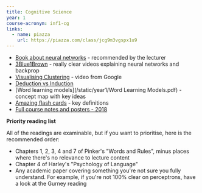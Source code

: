 ```yaml
---
title: Cognitive Science
year: 1
course-acronym: inf1-cg
links:
  - name: piazza
    url: https://piazza.com/class/jcg9m3vgspx1u9
---
```


- [Book about neural networks](http://neuralnetworksanddeeplearning.com/chap1.html) - recommended by the lecturer
- [3Blue1Brown](https://www.youtube.com/watch?v=aircAruvnKk&list=PLZHQObOWTQDNU6R1_67000Dx_ZCJB-3pi) - really clear videos explaining neural networks and backprop
- [Visualising Clustering](https://www.youtube.com/watch?v=wvsE8jm1GzE) - video from Google
- [Deduction vs Induction](https://www.youtube.com/watch?v=iRcNQkWNWNk)
- [Word learning models](/static/year1/Word Learning Models.pdf) - concept map with key ideas
- [Amazing flash cards](https://quizlet.com/OriginalCal/folders/cognitive-science/sets) - key definitions
- [Full course notes and posters - 2018](https://betterinformatics.com/drive?next=1Tb7WG3bdE5vop2ZR2nGlrkUXxu-9y2zj)



**Priority reading list**

All of the readings are examinable, but if you want to prioritise, here is the recommended order:

* Chapters 1, 2, 3, 4 and 7 of Pinker's "Words and Rules", minus places where there's no relevance to lecture content
* Chapter 4 of Harley's "Psychology of Language"
* Any academic paper covering something you're not sure you fully understand. For example, if you're not 100% clear on perceptrons, have a look at the Gurney reading





 
